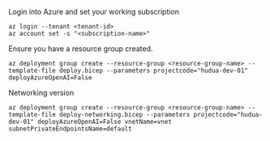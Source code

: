Login into Azure and set your working subscription

```
az login --tenant <tenant-id>
az account set -s "<subscription-name>"
```

Ensure you have a resource group created.

```
az deployment group create --resource-group <resource-group-name> --template-file deploy.bicep --parameters projectcode="hudua-dev-01" deployAzureOpenAI=False
```

Networking version

```
az deployment group create --resource-group <resource-group-name> --template-file deploy-networking.bicep --parameters projectcode="hudua-dev-01" deployAzureOpenAI=False vnetName=vnet subnetPrivateEndpointsName=default
```
